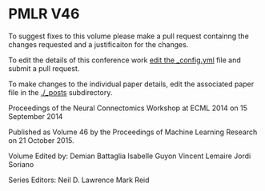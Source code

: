 # PMLR V46

To suggest fixes to this volume please make a pull request containng the changes requested and a justificaiton for the changes.

To edit the details of this conference work [edit the _config.yml](./_config.yml) file and submit a pull request.

To make changes to the individual paper details, edit the associated paper file in the [./_posts](./_posts) subdirectory.

Proceedings of the Neural Connectomics Workshop at ECML 2014 on 15 September 2014

Published as Volume 46 by the Proceedings of Machine Learning Research on 21 October 2015.

Volume Edited by:
  Demian Battaglia
  Isabelle Guyon
  Vincent Lemaire
  Jordi Soriano

Series Editors:
  Neil D. Lawrence
  Mark Reid
